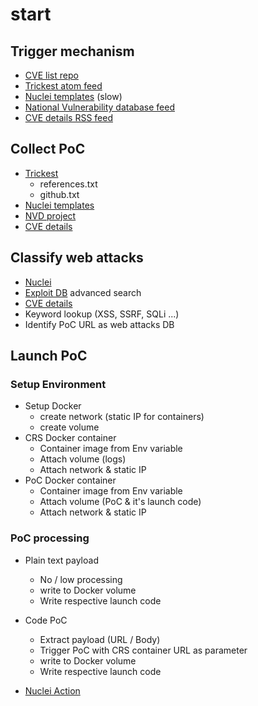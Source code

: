 # start

## Trigger mechanism

- [CVE list repo](https://github.com/CVEProject/cvelist)
- [Trickest atom feed](https://github.com/trickest/cve/commits/main.atom)
- [Nuclei templates](https://github.com/projectdiscovery/nuclei-templates) (slow)
- [National Vulnerability database feed](https://nvd.nist.gov/)
- [CVE details RSS feed](https://www.cvedetails.com/vulnerability-feeds-form.php)

## Collect PoC

- [Trickest](https://github.com/trickest/cve)
    - references.txt
    - github.txt
- [Nuclei templates](https://github.com/projectdiscovery/nuclei-templates)
- [NVD project](https://github.com/projectdiscovery/nvd)
- [CVE details](https://www.cvedetails.com/)

## Classify web attacks

- [Nuclei](https://github.com/projectdiscovery/nuclei)
- [Exploit DB](https://www.exploit-db.com/) advanced search
- [CVE details](https://www.cvedetails.com/)
- Keyword lookup (XSS, SSRF, SQLi ...)
- Identify PoC URL as web attacks DB

## Launch PoC

### Setup Environment

- Setup Docker
    - create network (static IP for containers)
    - create volume
- CRS Docker container
    - Container image from Env variable
    - Attach volume (logs)
    - Attach network & static IP
- PoC Docker container
    - Container image from Env variable
    - Attach volume (PoC & it's launch code)
    - Attach network & static IP

### PoC processing

- Plain text payload
    - No / low processing
    - write to Docker volume
    - Write respective launch code

- Code PoC
    - Extract payload (URL / Body)
    - Trigger PoC with CRS container URL as parameter
    - write to Docker volume
    - Write respective launch code
- [Nuclei Action](https://github.com/projectdiscovery/nuclei-action)